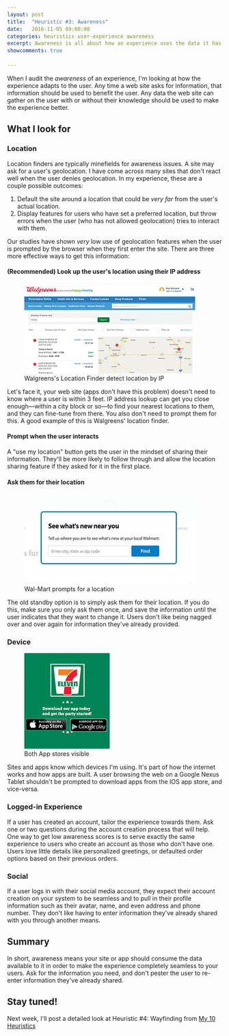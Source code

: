 ```yaml
---
layout: post
title:  "Heuristic #3: Awareness"
date:   2016-11-05 09:00:00
categories: heuristics user-experience awareness
excerpt: Awareness is all about how an experience uses the data it has to provide the user a better experience. It's also about taking data the user enters and using it for their benefit.
showcomments: true

---
```


When I audit the _awareness_ of an experience, I'm looking at how the experience adapts to the user. Any time a web site asks for information, that information should be used to benefit the user. Any data the web site can gather on the user with or without their knowledge should be used to make the experience better.

## What I look for

### Location

Location finders are typically minefields for awareness issues. A site may ask for a user's geolocation. I have come across many sites that don't react well when the user denies geolocation. In my experience, these are a couple possible outcomes:

1. Default the site around a location that could be _very far_ from the user's actual location.
2. Display features for users who have set a preferred location, but throw errors when the user (who has not allowed geolocation) tries to interact with them.

Our studies have shown _very_ low use of geolocation features when the user is prompted by the browser when they first enter the site. There are three more effective ways to get this information:

#### (Recommended) Look up the user's location using their IP address

<figure class="img-right"><img  src="/media/2016/11/walgreens-location.png" alt="Walgreens autodetects by IP">
<figcaption>Walgreens's Location Finder detect location by IP</figcaption>
</figure>

Let's face it, your web site (apps don't have this problem) doesn't need to know where a user is within 3 feet. IP address lookup can get you close enough&mdash;within a city block or so&mdash;to find your nearest locations to them, and they can fine-tune from there. You also don't need to prompt them for this. A good example of this is Walgreens' location finder.

#### Prompt when the user interacts

A "use my location" button gets the user in the mindset of sharing their information. They'll be more likely to follow through and allow the location sharing feature if they asked for it in the first place.

#### Ask them for their location

<figure class="img-right"><img  src="/media/2016/11/Wal-Mart-Location.png" alt="Wal-Mart location prompt">
<figcaption>Wal-Mart prompts for a location</figcaption>
</figure> The old standby option is to simply ask them for their location. If you do this, make sure you only ask them once, and save the information until the user indicates that they want to change it. Users don't like being nagged over and over again for information they've already provided.

### Device

<figure class="img-right"><img  src="/media/2016/11/7-eleven-app.png" alt="7-Eleven app screenshot">
<figcaption>Both App stores visible</figcaption>
</figure> Sites and apps know which devices I'm using. It's part of how the internet works and how apps are built. A user browsing the web on a Google Nexus Tablet shouldn't be prompted to download apps from the IOS app store, and vice-versa.

### Logged-in Experience

If a user has created an account, tailor the experience towards them. Ask one or two questions during the account creation process that will help. One way to get low awareness scores is to serve exactly the same experience to users who create an account as those who don't have one. Users love little details like personalized greetings, or defaulted order options based on their previous orders.

### Social

If a user logs in with their social media account, they expect their account creation on your system to be seamless and to pull in their profile information such as their avatar, name, and even address and phone number. They don't like having to enter information they've already shared with you through another means.

## Summary

In short, awareness means your site or app should consume the data available to it in order to make the experience completely seamless to your users. Ask for the information you need, and don't pester the user to re-enter information they've already shared.

## Stay tuned!

Next week, I'll post a detailed look at Heuristic #4: Wayfinding from [My 10 Heuristics](/heuristics/user-experience/2016/10/07/heuristics-overview.html)
